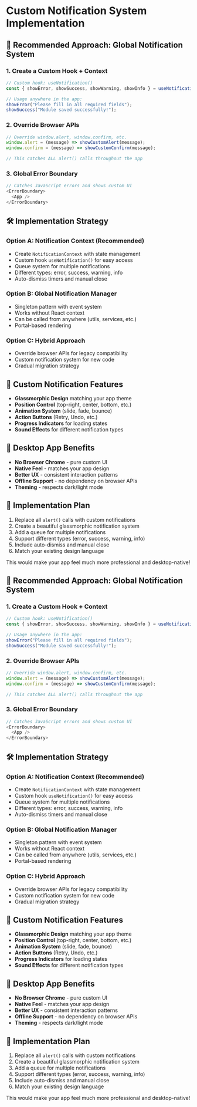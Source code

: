 # Custom Notification System Implementation

## 🎯 **Recommended Approach: Global Notification System**

### **1. Create a Custom Hook + Context**
```typescript
// Custom hook: useNotification()
const { showError, showSuccess, showWarning, showInfo } = useNotification();

// Usage anywhere in the app:
showError("Please fill in all required fields");
showSuccess("Module saved successfully!");
```

### **2. Override Browser APIs**
```typescript
// Override window.alert, window.confirm, etc.
window.alert = (message) => showCustomAlert(message);
window.confirm = (message) => showCustomConfirm(message);

// This catches ALL alert() calls throughout the app
```

### **3. Global Error Boundary**
```typescript
// Catches JavaScript errors and shows custom UI
<ErrorBoundary>
  <App />
</ErrorBoundary>
```

## 🛠️ **Implementation Strategy**

### **Option A: Notification Context (Recommended)**
- Create `NotificationContext` with state management
- Custom hook `useNotification()` for easy access
- Queue system for multiple notifications
- Different types: error, success, warning, info
- Auto-dismiss timers and manual close

### **Option B: Global Notification Manager**
- Singleton pattern with event system
- Works without React context
- Can be called from anywhere (utils, services, etc.)
- Portal-based rendering

### **Option C: Hybrid Approach**
- Override browser APIs for legacy compatibility
- Custom notification system for new code
- Gradual migration strategy

## 🎨 **Custom Notification Features**
- **Glassmorphic Design** matching your app theme
- **Position Control** (top-right, center, bottom, etc.)
- **Animation System** (slide, fade, bounce)
- **Action Buttons** (Retry, Undo, etc.)
- **Progress Indicators** for loading states
- **Sound Effects** for different notification types

## 📱 **Desktop App Benefits**
- **No Browser Chrome** - pure custom UI
- **Native Feel** - matches your app design
- **Better UX** - consistent interaction patterns
- **Offline Support** - no dependency on browser APIs
- **Theming** - respects dark/light mode

## 🚀 **Implementation Plan**

1. Replace all `alert()` calls with custom notifications
2. Create a beautiful glassmorphic notification system
3. Add a queue for multiple notifications  
4. Support different types (error, success, warning, info)
5. Include auto-dismiss and manual close
6. Match your existing design language

This would make your app feel much more professional and desktop-native! 
 

## 🎯 **Recommended Approach: Global Notification System**

### **1. Create a Custom Hook + Context**
```typescript
// Custom hook: useNotification()
const { showError, showSuccess, showWarning, showInfo } = useNotification();

// Usage anywhere in the app:
showError("Please fill in all required fields");
showSuccess("Module saved successfully!");
```

### **2. Override Browser APIs**
```typescript
// Override window.alert, window.confirm, etc.
window.alert = (message) => showCustomAlert(message);
window.confirm = (message) => showCustomConfirm(message);

// This catches ALL alert() calls throughout the app
```

### **3. Global Error Boundary**
```typescript
// Catches JavaScript errors and shows custom UI
<ErrorBoundary>
  <App />
</ErrorBoundary>
```

## 🛠️ **Implementation Strategy**

### **Option A: Notification Context (Recommended)**
- Create `NotificationContext` with state management
- Custom hook `useNotification()` for easy access
- Queue system for multiple notifications
- Different types: error, success, warning, info
- Auto-dismiss timers and manual close

### **Option B: Global Notification Manager**
- Singleton pattern with event system
- Works without React context
- Can be called from anywhere (utils, services, etc.)
- Portal-based rendering

### **Option C: Hybrid Approach**
- Override browser APIs for legacy compatibility
- Custom notification system for new code
- Gradual migration strategy

## 🎨 **Custom Notification Features**
- **Glassmorphic Design** matching your app theme
- **Position Control** (top-right, center, bottom, etc.)
- **Animation System** (slide, fade, bounce)
- **Action Buttons** (Retry, Undo, etc.)
- **Progress Indicators** for loading states
- **Sound Effects** for different notification types

## 📱 **Desktop App Benefits**
- **No Browser Chrome** - pure custom UI
- **Native Feel** - matches your app design
- **Better UX** - consistent interaction patterns
- **Offline Support** - no dependency on browser APIs
- **Theming** - respects dark/light mode

## 🚀 **Implementation Plan**

1. Replace all `alert()` calls with custom notifications
2. Create a beautiful glassmorphic notification system
3. Add a queue for multiple notifications  
4. Support different types (error, success, warning, info)
5. Include auto-dismiss and manual close
6. Match your existing design language

This would make your app feel much more professional and desktop-native! 
 
 